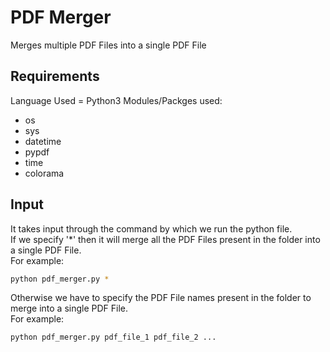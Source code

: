 # PDF Merger
Merges multiple PDF Files into a single PDF File

## Requirements
Language Used = Python3
Modules/Packges used:
* os
* sys
* datetime
* pypdf
* time
* colorama

## Input
It takes input through the command by which we run the python file.<br />
If we specify '*' then it will merge all the PDF Files present in the folder into a single PDF File. <br />
For example:
```bash
python pdf_merger.py *
```
Otherwise we have to specify the PDF File names present in the folder to merge into a single PDF File. <br />
For example:
```bash
python pdf_merger.py pdf_file_1 pdf_file_2 ...
```